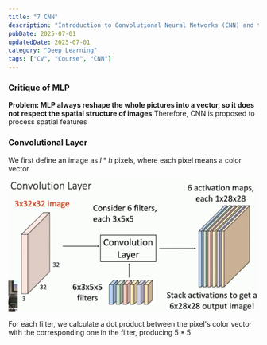 ```yaml
---
title: "7 CNN"
description: "Introduction to Convolutional Neural Networks (CNN) and their advantages over MLPs for processing spatial features in images"
pubDate: 2025-07-01
updatedDate: 2025-07-01
category: "Deep Learning"
tags: ["CV", "Course", "CNN"]
---
```

### Critique of MLP

**Problem: MLP always reshape the whole pictures into a vector, so it does not respect the spatial structure of images**
Therefore, CNN is proposed to process spatial features

### Convolutional Layer

We first define an image as $l* h$ pixels, where each pixel means a color vector

![Convolution layer](../assets/images/Pasted%20image%2020250701133146.png)

For each filter, we calculate a dot product between the pixel's color vector with the corresponding one in the filter, producing $5*5$ 